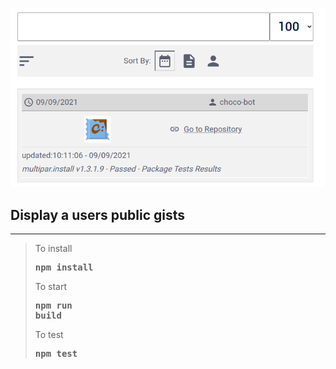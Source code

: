 ![image](https://github.com/georgechem/axonista-test/blob/master/axonista.png)
## Display a users public gists
<hr>

>To install <pre><b>npm install</b></pre>
> To start <pre><b>npm run build</b></pre>
>To test <pre><b>npm test</b></pre>

